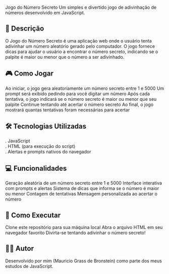 Jogo do Número Secreto
Um simples e divertido jogo de adivinhação de números desenvolvido em JavaScript.
## 📝 Descrição
O Jogo do Número Secreto é uma aplicação web onde o usuário tenta adivinhar um número aleatório gerado pelo computador. O jogo fornece dicas para ajudar o usuário a encontrar o número secreto, indicando se o palpite é maior ou menor que o número a ser adivinhado.
## 🎮 Como Jogar

Ao iniciar, o jogo gera aleatoriamente um número secreto entre 1 e 5000
Um prompt será exibido pedindo para você digitar um número
Após cada tentativa, o jogo indicará se o número secreto é maior ou menor que seu palpite
Continue tentando até acertar o número secreto
Ao final, o jogo mostrará quantas tentativas foram necessárias para acertar

## 🛠️ Tecnologias Utilizadas

. JavaScript <br>
. HTML (para execução do script) <br>
. Alertas e prompts nativos do navegador 

## 💻 Funcionalidades

Geração aleatória de um número secreto entre 1 e 5000
Interface interativa com prompts e alertas
Sistema de dicas que informa se o número é maior ou menor
Contagem de tentativas
Mensagem personalizada ao acertar o número

## 🚀 Como Executar

Clone este repositório para sua máquina local
Abra o arquivo HTML em seu navegador favorito
Divirta-se tentando adivinhar o número secreto!


## 🙋🏻 Autor

Desenvolvido por mim (Mauricio Grass de Bronstein) como parte dos meus estudos de JavaScript.
